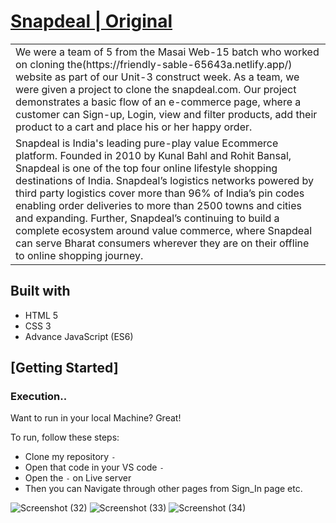 # [Snapdeal | Original](https://www.snapdeal.com/)
<table>
<tr>
<td>
We were a team of 5 from the Masai Web-15 batch who worked on cloning the(https://friendly-sable-65643a.netlify.app/) website as part of our Unit-3 construct week. As a team, we were given a project to clone the snapdeal.com. Our project demonstrates a basic flow of an e-commerce page, where a customer can Sign-up, Login, view and filter products, add their product to a cart and place his or her happy order.
  </td>
</tr>
<tr>
<td>
Snapdeal is India's leading pure-play value Ecommerce platform. Founded in 2010 by Kunal Bahl and Rohit Bansal, Snapdeal is one of the top four online lifestyle shopping destinations of India. Snapdeal’s logistics networks powered by third party logistics cover more than 96% of India’s pin codes enabling order deliveries to more than 2500 towns and cities and expanding. Further, Snapdeal’s continuing to build a complete ecosystem around value commerce, where Snapdeal can serve Bharat consumers wherever they are on their offline to online shopping journey.
  </td>
</tr>
</table>

## Built with 

- HTML 5
- CSS 3
- Advance JavaScript (ES6)

## [Getting Started]

### Execution..
Want to run in your local Machine? Great!

To run, follow these steps:

- Clone my repository `-`
- Open that code in your VS code `-`
- Open the `-` on Live server
- Then you can Navigate through other pages from Sign_In page etc.

![Screenshot (32)](https://user-images.githubusercontent.com/96133324/165300298-73db5bb3-a88e-4e60-868e-0d7add5e1c9b.png)
![Screenshot (33)](https://user-images.githubusercontent.com/96133324/165300343-e1be2f68-242a-4c30-981a-a118354222f2.png)
![Screenshot (34)](https://user-images.githubusercontent.com/96133324/165300381-fed6ca78-0c65-49eb-92f4-da1e6cd8cc3b.png)

